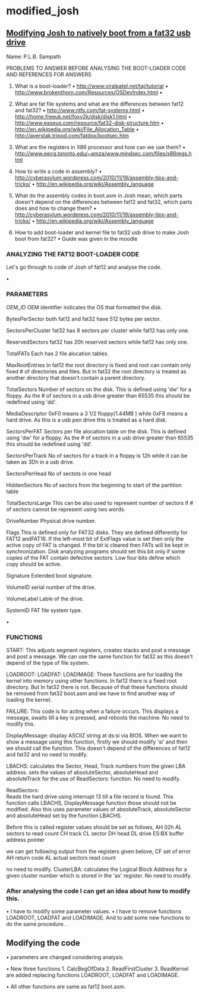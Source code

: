 modified_josh
=============

<h2><u>Modifying Josh to natively boot from a fat32 usb drive</u></h2> 

Name: P.L.B. Sampath

PROBLEMS TO ANSWER BEFORE ANALYSING THE BOOT-LOADER CODE AND REFERENCES FOR ANSWERS

1.  What is a boot-loader?
•	http://www.viralpatel.net/taj/tutorial 
•	http://www.brokenthorn.com/Resources/OSDevIndex.html 
•	

2.	What are fat file systems and what are the differences between fat12 and fat32?
•	http://www.ntfs.com/fat-systems.html
•	http://home.freeuk.net/foxy2k/disk/disk1.html
•	http://www.easeus.com/resource/fat32-disk-structure.htm
•	http://en.wikipedia.org/wiki/File_Allocation_Table 
•	http://averstak.tripod.com/fatdox/bootsec.htm


3.	What are the registers in X86 processor and how can we use them?
•	http://www.eecg.toronto.edu/~amza/www.mindsec.com/files/x86regs.html 
4.	How to write a code in assembly?
•	http://cyberasylum.wordpress.com/2010/11/19/assembly-tips-and-tricks/
•	http://en.wikipedia.org/wiki/Assembly_language 


5.	What do the assembly codes in boot.asm in Josh mean, which parts doesn't depend on the differences between fat12 and fat32, which parts does and how to change them?
•	http://cyberasylum.wordpress.com/2010/11/19/assembly-tips-and-tricks/
•	http://en.wikipedia.org/wiki/Assembly_language 


6.	How to add boot-loader and kernel file to fat32 usb drive to make Josh boot from fat32?
•	Guide was given in the moodle



<h3>ANALYZING THE FAT12 BOOT-LOADER CODE</h3>
Let's go through to code of Josh of fat12 and analyse the code.


• <h3>PARAMETERS</h3>

OEM_ID			OEM identifier indicates the OS that formatted the disk.

BytesPerSector		both fat12 and fat32 have 512 bytes per sector.

SectorsPerCluster	fat32 has 8 sectors per cluster while fat12 has only one.

ReservedSectors		fat32 has 20h reserved sectors while fat12 has only one.

TotalFATs		Each has 2 file alocation tables.

MaxRootEntries		In fat12 the root directory is fixed and root can contain only fixed # of directories and files. But in fat32 the root directory is treated as another directory that doesn't contain a parent directory. 

TotalSectors		Number of sectors on the disk. This is defined using 'dw' for a floppy. As the # of sectors in a usb drive greater than 65535 this should be redefined using 'dd'.
	
MediaDescriptor		0xF0 means a 3 1/2 floppy(1.44MB ) while 0xF8 means a hard drive. As this is a usb pen drive this is treated as a hard disk.

SectorsPerFAT		Sectors per file alocation table on the disk. This is defined using 'dw' for a floppy. As the # of sectors in a usb drive greater than 65535 this should be redefined using 'dd'.

SectorsPerTrack		No of sectors for a track in a floppy is 12h while it can be taken as 3Dh in a usb drive.

SectorsPerHead		No of sectots in one head

HiddenSectors 		No of sectors from the beginning to start of the partition table

TotalSectorsLarge	This can be also used to represent number of sectors if # of sectors cannot be represent using two words.

DriveNumber		Physical drive number.

Flags			This is defined only for FAT32 disks. They are defined differently for FAT12 andFAT16. If the left-most bit of ExtFlags value is set then only the active copy of FAT is changed. If the bit is cleared then FATs will be kept in synchronization. Disk analyzing programs should set this bit only if some copies of the FAT contain defective sectors. Low four bits define which copy should be active.

Signature		Extended boot signature.

VolumeID		serial number of the drive.

VolumeLabel		Lable of the drive.

SystemID		FAT file system type.


• <h3>FUNCTIONS</h3>

START:
	This adjusts segment registers, creates stacks and post a message and post a message. We can use the same function for fat32 as this doesn't depend of the type of file system.

LOADROOT:
LOADFAT:
LOADIMAGE:
	These functions are for loading the kernel into memory using other functions. In fat12 there is a fixed root directory. But In fat32 there is not. Because of that these  functions should be removed from fat32 boot.asm and we have to find another way of loading the kernel. 

FAILURE:
	This code is for acting when a failure occurs. This displays a message, awaits till a key is pressed, and reboots the machine. No need to modify this. 
 
DisplayMessage:	
	display ASCIIZ string at ds:si via BIOS. When we want to show a message using this function, firstly we should modify 'si' and then we should call the function. This doesn't depend of the differences of fat12 and fat32 and no need to modify.

LBACHS:	
	calculates the Sector, Head, Track numbers from the given LBA address. sets the values of absoluteSector, absoluteHead and absoluteTrack for the use of ReadSectors: function. 
	No need to modify.

ReadSectors:	
	Reads the hard drive using interrupt 13 till a file record is found.
 	This function calls LBACHS, DisplayMessage function those should not be modified. Also this uses parameter values of absoluteTrack, absoluteSector and absoluteHead set by the function LBACHS. 

Before this is called register values should be set as follows,
AH    02h
AL     sectors to read count
CH     track
CL     sector
DH     head
DL     drive
ES:BX buffer address pointer

we can get following output from the registers given belove,
CF     set of error
AH    return code
AL     actual sectors read count

no need to modify.
ClusterLBA:	calculates the Logical Block Address for a given cluster number which is stored in the 'ax' register. No need to modify.


<h3>After analysing the code I can get an idea about how to modify this.</h3>
•	I have to modify some parameter values. 
•	I have to remove functions LOADROOT, LOADFAT and LOADIMAGE. And to add some new functions to do the same procedure.
.

<h2>Modifying the code</h2>

•	parameters are changed considering analysis.

•	New three functions 
	1.	CalcBegOfData
	2.	ReadFirstCluster
	3.	ReadKernel
are added replacing functions  LOADROOT, LOADFAT and LOADIMAGE.

•	All other functions are same as fat12 boot.asm.
